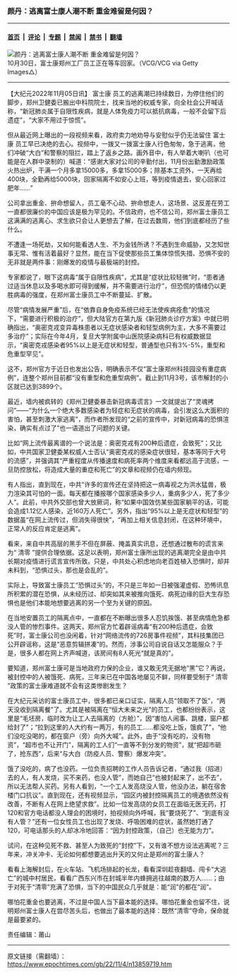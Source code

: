 ### 颜丹：逃离富士康人潮不断 重金难留是何因？

---

#### [首页](../../../..?n13859719) &nbsp;|&nbsp; [评论](../../../../../epoch-comment?n13859719) &nbsp;|&nbsp; [专题](../../../../../epoch-special?n13859719) &nbsp;|&nbsp; [禁闻](../../../../../epoch-news?n13859719) &nbsp;|&nbsp; [禁书](../../../../../books?n13859719) &nbsp;|&nbsp; [翻墙](https://github.com/gfw-breaker/nogfw/blob/master/README.md?n13859719)


<div><img alt="颜丹：逃离富士康人潮不断 重金难留是何因？" class="attachment-djy_600_400 size-djy_600_400 wp-post-image" src="https://i.epochtimes.com/assets/uploads/2022/11/id13857424-GettyImages-1437873519m-600x400.jpg"/>
<div class="caption">
 10月30日，富士康郑州工厂员工正在等车回家。（VCG/VCG via Getty Images△）
</div></div><hr/><div class="post_content" id="artbody" itemprop="articleBody">
 <!-- article content begin -->
 <p>
  【大纪元2022年11月05日讯】
  <ok href="https://www.epochtimes.com/gb/tag/%E5%AF%8C%E5%A3%AB%E5%BA%B7.html">
   富士康
  </ok>
  员工的逃离潮已持续数日，为停住他们的脚步，郑州卫健委已搬出中科院院士，找来当地的权威专家，向全社会公开喊话称，“新冠肺炎属于自限性疾病，就是人体免疫力可以抵抗病毒，一般不会留下后遗症”，“大家不用过于惊慌”。
 </p>
 <p>
  但从最近网上曝出的一段视频来看，政府卖力地劝导与安慰似乎仍无法留住
  <ok href="https://www.epochtimes.com/gb/tag/%E5%AF%8C%E5%A3%AB%E5%BA%B7.html">
   富士康
  </ok>
  员工早已决绝的去心。视频中，一拨又一拨富士康人行色匆匆，急于逃离，他们冲破“大白”和警察的阻拦，踏上了返乡之路。画外音中，有人举着大喇叭（也可能是在人群中录制的）喊道：“感谢大家对公司的辛勤付出，11月份出勤激励政策火热出炉，干满一个月多拿15000多，多拿15000多；除基本工资外，一天再给400块，全勤再给5000块，回家隔离不如安心上班，等到疫情退去，安心回家过肥年……”
 </p>
 <p>
  公司拿出重金、拚命想留人，员工毫不心动、拚命想走人，这场景、这反差在劳工一直都很廉价的中国应该是极为罕见的。不信政府，也不信公司，郑州富士康员工这满满的逃离心、求生欲只会让人更想去了解，在过去数周，他们到底都经历了些什么。
 </p>
 <p>
  不遭逢一场死劫，又如何能看透人生、不为金钱所诱？不遇到生命威胁，又怎知世事无常、惟有活着最好？显然，能在当下促使那些员工集体惊慌失措、恐惧不安的无非就是两件事：刚爆发的疫情与最极端的封控。
 </p>
 <p>
  专家都说了，眼下这病毒“属于自限性疾病”，尤其是“症状比较轻微”时，“患者通过适当休息以及多喝水即可得到缓解，并不需要进行治疗”，但恐慌的情绪仍以更胜病毒的强度，在郑州富士康员工中不断蔓延、扩散。
 </p>
 <p>
  尽管“病情发展严重”后，在“依靠自身免疫系统已经无法使疾病痊愈”的情况下，“需要进行积极的治疗”，但大陆官方在第九版《新冠肺炎诊疗方案》中就已明确指出，“奥密克戎变异毒株患者以无症状感染者和轻型病例为主，大多不需要过多治疗”；实际在今年4月，复旦大学附属中山医院感染病科已有权威数据显示，“奥密克戎感染者95%以上是无症状和轻型，普通型也只有3%-5%，重型和危重型罕见”。
 </p>
 <p>
  这不，郑州官方于近日也发出公告，明确表示不仅“富士康郑州科技园没有重症病例”，连整个郑州目前都“没有重型和危重型病例”。截止到11月3号，该市解封的小区就已达到3899个。
 </p>
 <p>
  最近，墙内被疯转的《郑州卫健委暴击新冠病毒谎言》一文就提出了“灵魂拷问”——“为什么一个绝大多数感染者为轻症和无症状的病毒，会引发这么大面积的害怕，甚至刺激大家逃离”，而作者所发现的“之前的宣传中，对新冠病毒的恐惧渲染，确实有点过了”也一语道出了问题的关键。
 </p>
 <p>
  比如“网上流传最离谱的一个说法是：奥密克戎有200种后遗症，会致死”；又比如，中共国家卫健委某权威人士否认“奥密克戎的感染症状很轻，基本等同于大号的流感”，并强调其“严重程度从传播速度和病死率两个维度来看都远高于流感，一旦防控放松，将造成大量的重症和死亡”的文章和视频仍在墙内频现。
 </p>
 <p>
  有人指出，直到现在，中共“许多的宣传还在坚持把这一病毒视之为洪水猛兽，极力渲染其可怕的一面。每天都在播报哪个国家感染多少人，重病多少人，死了多少人”。此前，中共外交部也曾大放厥词，称“如果中国效仿某些国家躺平的话，可能会造成1.12亿人感染，近160万人死亡”。另外，指出“95%以上是无症状和轻型”的数据虽“在网上流传过，但消失得很快”，“再加上相关信息封闭，在这种环境中，正常人的反应肯定是逃离”。
 </p>
 <p>
  看来，来自中共高层的黑手不但在屏蔽、掩盖真实讯息，还想通过散布的谎言来为“
  <ok href="https://www.epochtimes.com/gb/tag/%E6%B8%85%E9%9B%B6.html">
   清零
  </ok>
  ”提供合理依据。这足以表明，郑州富士康所出现的逃离潮完全是由中共长期对疫情进行谎言宣传所致。只是，中共处心积虑地向老百姓植入恐惧时，却并未料到，“恐惧过头，那也是会乱的”。
 </p>
 <p>
  实际上，导致富士康员工“恐惧过头”的，不只是三年如一日被强灌虚假、恐怖讯息所积累的潜在恐惧，从未经历过、却突如其来被推向饿死、病死边缘的巨大生存恐惧也是他们本能地想要逃离的另一个至为关键的原因。
 </p>
 <p>
  在当地安置员工的隔离点中，一直都在不断曝出很多人忍饥挨饿、甚至病情危急都没人管的惨烈事件。这两天，郑州官方忙着辟谣病毒“有200种后遗症，会致死”时，富士康公司也没闲着，针对“网络流传的726房事件视频”，其科技集团已公开辟谣称，这是“恶意剪辑拼凑”的。然而，涉事公司自说自话又怎能服众？于是，很多人都在网上齐声喊道，该房间有8人死光“就是真的”。
 </p>
 <p>
  要知道，郑州富士康可是当地政府力保的企业，谁又敢无凭无据地“黑”它？再说，被封控中的人被饿死、病死，三年来已在中国各地屡见不鲜，同样要受制于“
  <ok href="https://www.epochtimes.com/gb/tag/%E6%B8%85%E9%9B%B6.html">
   清零
  </ok>
  ”政策的富士康难道就不会有这类惨剧发生？
 </p>
 <p>
  在大纪元采访的富士康员工中，很多都已亲口证实，隔离人员“领取不了饭”，“两天没收到隔离餐”了。尤其是被隔离在“恒大未来之光”的员工，也都纷纷表示，这里是“毛坯房，临时改为让工人去隔离的（方舱）”，因“害怕人闹事、跳楼，窗户都给封了”；“拉到这里的人大约有一两万，有的员工……都没吃上饭，饿疯了”，“他们没吃没喝的，都在窗户（旁）向外大喊”。此外，由于“没有吃的，没有物资”，“超市也不让开门”，隔离的工人们“一直等不到分发的物资”，就“把超市砸了，抢东西”，后来“与大白（防疫人员、警察）爆发冲突”。
 </p>
 <p>
  饿了没吃的，病了也没药。一位负责招聘的工作人员告诉记者，“通过我（招进）去的人，有人发烧，买不来药，也没人管”，而她自己“也被封起来了，出不去”，所以无法帮人买药。另有人看到，“一个工人发高烧没人管，他没办法，躺在宿舍楼门口抗议”。直到现在，还有视频显示，“园区内被封控隔离员工的境遇依然没有改善，不断有人在网上绝望求救”。比如一位发高烧的女员工在面临无医无药，打120和官方电话都没人理会的困境时，拍视频向外呼喊，我“要烧死了”、“到底有没有人管？”还有一位女性员工也出现了发烧、呼吸困难的症状，虽然她打通了120，可电话那头的人却冰冷地回答：“因为封控政策，（自己）也无能为力”。
 </p>
 <p>
  试问，在这种见死不救、甚至人为致死的“封控”下，又有谁不想方设法逃离呢？三年来，冲关冲卡、无论如何都想要逃出升天的又何止是郑州的富士康人？
 </p>
 <p>
  看看上海解封后，在火车站、飞机场排起的长龙，看看深圳趁夜翻墙、闯卡“大逃亡”的城中村居民，看看广西东兴市在封城半年内蜂拥逃往越南的数万人……；由于对死于“清零”充满了恐惧，当下的中国民众几乎就是：能“润”的都在“润”。
 </p>
 <p>
  哪怕花重金也要逃离，不过是中国人当下最本能的选择。哪怕花重金也留不住，说明郑州富士康人在尝尽苦头后，也做出了最本能的选择：既然“清零”夺命，保命就是最要紧的。
 </p>
 <p>
  责任编辑：莆山
 </p>
 <!-- article content end -->
 <div id="below_article_ad">
 </div>
</div>


---

原文链接（需翻墙）：https://www.epochtimes.com/gb/22/11/4/n13859719.htm